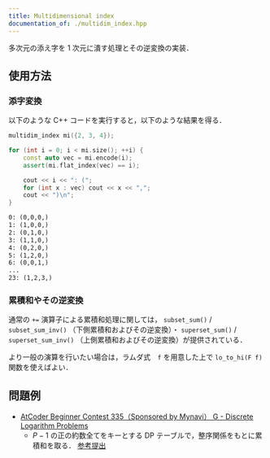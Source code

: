 ```yaml
---
title: Multidimensional index
documentation_of: ./multidim_index.hpp
---
```


多次元の添え字を 1 次元に潰す処理とその逆変換の実装．

## 使用方法

### 添字変換

以下のような C++ コードを実行すると，以下のような結果を得る．

```cpp
multidim_index mi({2, 3, 4});

for (int i = 0; i < mi.size(); ++i) {
    const auto vec = mi.encode(i);
    assert(mi.flat_index(vec) == i);

    cout << i << ": (";
    for (int x : vec) cout << x << ",";
    cout << ")\n";
}
```

```txt
0: (0,0,0,)
1: (1,0,0,)
2: (0,1,0,)
3: (1,1,0,)
4: (0,2,0,)
5: (1,2,0,)
6: (0,0,1,)
...
23: (1,2,3,)
```

### 累積和やその逆変換

通常の `+=` 演算子による累積和処理に関しては， `subset_sum()` / `subset_sum_inv()` （下側累積和およびその逆変換）・ `superset_sum()` / `superset_sum_inv()` （上側累積和およびその逆変換）が提供されている．

より一般の演算を行いたい場合は，ラムダ式　`f` を用意した上で `lo_to_hi(F f)` 関数を使えばよい．

## 問題例

- [AtCoder Beginner Contest 335（Sponsored by Mynavi） G - Discrete Logarithm Problems](https://atcoder.jp/contests/abc335/tasks/abc335_g)
  - $P - 1$ の正の約数全てをキーとする DP テーブルで，整序関係をもとに累積和を取る． [参考提出](https://atcoder.jp/contests/abc335/submissions/49118789)
